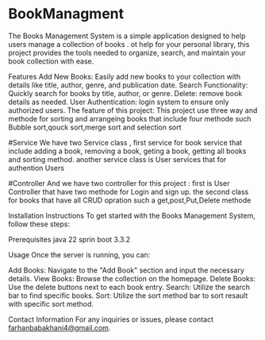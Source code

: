 # BookManagment

The Books Management System is a simple application designed to help users manage a collection of books . ot help for your personal library, this project provides the tools needed to organize, search, and maintain your book collection with ease. 

Features
Add New Books: Easily add new books to your collection with details like title, author, genre, and publication date.
Search Functionality: Quickly search for books by title, author, or genre.
Delete: remove book details as needed.
User Authentication: login system to ensure only authorized users.
The feature of this project: This project use three way and methode for sorting and arrangeing books that include four methode such
    Bubble sort,qouck sort,merge sort and selection sort



#Service
We have two Service class , first service for book service that include adding a book, removing a book, geting a book, getting all books and sorting
 method.
another service class is User services that for authention Users 




#Controller
And we have two controller for this project :
first is User Controller that have two methode for Login and sign up.
the second class for books that have all CRUD opration such a get,post,Put,Delete methode



Installation Instructions
To get started with the Books Management System, follow these steps:

Prerequisites
java 22
sprin boot 3.3.2


Usage
Once the server is running, you can:

Add Books: Navigate to the "Add Book" section and input the necessary details.
View Books: Browse the collection on the homepage.
Delete Books: Use the delete buttons next to each book entry.
Search: Utilize the search bar to find specific books.
Sort: Utilize the sort method bar to sort resault with specific sort method.
    

Contact Information
For any inquiries or issues, please contact farhanbabakhani4@gmail.com.
 

